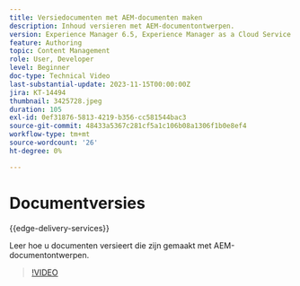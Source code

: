 ```yaml
---
title: Versiedocumenten met AEM-documenten maken
description: Inhoud versieren met AEM-documentontwerpen.
version: Experience Manager 6.5, Experience Manager as a Cloud Service
feature: Authoring
topic: Content Management
role: User, Developer
level: Beginner
doc-type: Technical Video
last-substantial-update: 2023-11-15T00:00:00Z
jira: KT-14494
thumbnail: 3425728.jpeg
duration: 105
exl-id: 0ef31876-5813-4219-b356-cc581544bac3
source-git-commit: 48433a5367c281cf5a1c106b08a1306f1b0e8ef4
workflow-type: tm+mt
source-wordcount: '26'
ht-degree: 0%

---
```


# Documentversies

{{edge-delivery-services}}

Leer hoe u documenten versieert die zijn gemaakt met AEM-documentontwerpen.

>[!VIDEO](https://video.tv.adobe.com/v/3438802/?learn=on&captions=dut)

